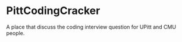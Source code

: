 PittCodingCracker
=================

A place that discuss the coding interview question for UPitt and CMU people.
